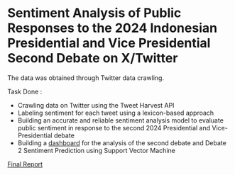 # Sentiment Analysis of Public Responses to the 2024 Indonesian Presidential and Vice Presidential Second Debate on X/Twitter  
The data was obtained through Twitter data crawling.

Task Done : 
- Crawling data on Twitter using the Tweet Harvest API
- Labeling sentiment for each tweet using a lexicon-based approach
- Building an accurate and reliable sentiment analysis model to evaluate public sentiment in response to the second 2024 Presidential and Vice-Presidential debate
- Building a [dashboard](https://lookerstudio.google.com/u/0/reporting/d7ddc925-e23b-456b-91fe-9baa877af4a0/page/Ues9D) for the analysis of the second debate and Debate 2 Sentiment Prediction using Support Vector Machine

[Final Report](https://drive.google.com/file/d/1Mz2aFy9lxcVTfNYBce83OpJdmLZGyc3l/view)
